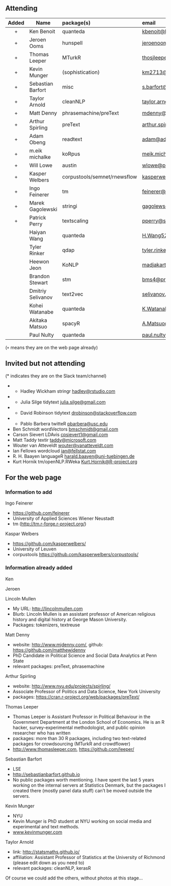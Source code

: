 ## Attending

| Added | Name | package(s) | email |
|:------:| ---|:----|:------|
| + | Ken Benoit |   quanteda |  kbenoit@lse.ac.uk |
| + | Jeroen Ooms  | hunspell |   jeroenooms@gmail.com |
| + | Thomas Leeper | MTurkR | thosjleeper@gmail.com |
| + | Kevin Munger | (sophistication) | km2713@nyu.edu |
| + | Sebastian Barfort | misc | s.barfort@lse.ac.uk |
| + | Taylor Arnold | cleanNLP | taylor.arnold@acm.org |
| + | Matt Denny | phrasemachine/preText | mdenny@psu.edu |
| + | Arthur Spirling | preText | arthur.spirling@nyu.edu |
| + | Adam Obeng | readtext | adam@adamobeng.com |
| + | m.eik michalke | koRpus | meik.michalke@hhu.de |
| + | Will Lowe | austin | wlowe@princeton.edu |
| + | Kasper Welbers |  corpustools/semnet/rnewsflow | kasperwelbers@gmail.com |
| + | Ingo Feinerer | tm | feinerer@logic.at |
| + | Marek Gagolewski |   stringi | gagolews@rexamine.com |
| + | Patrick Perry |  textscaling | pperry@stern.nyu.edu |
|  | Haiyan Wang | quanteda | H.Wang52@lse.ac.uk |
|  | Tyler Rinker | qdap | tyler.rinker@gmail.com |
|  | Heewon Jeon | KoNLP | madjakarta@gmail.com |
|  | Brandon Stewart  | stm | bms4@princeton.edu |
|  | Dmitriy Selivanov  | text2vec | selivanov.dmitriy@gmail.com |
|  | Kohei Watanabe |  quanteda | K.Watanabe1@lse.ac.uk |
|  | Akitaka Matsuo |  spacyR |  A.Matsuo@lse.ac.uk  |
|  | Paul Nulty |  quanteda |  paul.nulty@gmail.com |

(`+` means they are on the web page already)


## Invited but not attending

(* indicates they are on the Slack team/channel)

- * Hadley Wickham	stringr	hadley@rstudio.com
- * Julia Silge	tidytext	julia.silge@gmail.com
- * David Robinson	tidytext	drobinson@stackoverflow.com
- * Pablo Barbera	twitteR	pbarbera@usc.edu
- Ben Schmidt	wordVectors	bmschmidt@gmail.com
- Carson Sievert	LDAvis	cpsievert1@gmail.com
- Matt Taddy	textir	taddy@microsoft.com
- Wouter van Atteveldt		wouter@vanatteveldt.com
- Ian Fellows	wordcloud	ian@fellstat.com
- R. H. Baayen	languageR	harald.baayen@uni-tuebingen.de
- Kurt Hornik	tm/openNLP.RWeka	Kurt.Hornik@R-project.org


## For the web page

### Information to add

Ingo Feinerer
- https://github.com/feinerer
- University of Applied Sciences Wiener Neustadt
- tm (http://tm.r-forge.r-project.org/)

Kaspar Welbers
- https://github.com/kasperwelbers/
- University of Leuven
- corpustools  https://github.com/kasperwelbers/corpustools/


### Information already added

Ken

Jeroen

Lincoln Mullen
- My URL: http://lincolnmullen.com
- Blurb: Lincoln Mullen is an assistant professor of American religious history and digital history at George Mason University.
- Packages: tokenizers, textreuse

Matt Denny
- website: http://www.mjdenny.com/, github: https://github.com/matthewjdenny
- PhD Candidate in Political Science and Social Data Analytics at Penn State
- relevant packages: preText, phrasemachine

Arthur Spirling
- website: http://www.nyu.edu/projects/spirling/
- Associate Professor of Politics and Data Science, New York University
- packages: https://cran.r-project.org/web/packages/preText/

Thomas Leeper
- Thomas Leeper is Assistant Professor in Political Behaviour in the Government Department at the London School of Economics. He is an R hacker, survey-experimental methodologist, and public opinion researcher who has written
- packages: more than 30 R packages, including two text-related packages for crowdsourcing (MTurkR and crowdflower)
- http://www.thomasleeper.com, https://github.com/leeper/

Sebastian Barfort
- LSE
- http://sebastianbarfort.github.io
- No public packages worth mentioning. I have spent the last 5 years working on the internal servers at Statistics Denmark, but the packages I created there (mostly panel data stuff) can’t be moved outside the servers.

Kevin Munger
- NYU
- Kevin Munger is PhD student at NYU working on social media and experimental and text methods.
- www.kevinmunger.com

Taylor Arnold
- link: http://statsmaths.github.io/
- affiliation: Assistant Professor of Statistics at the University of Richmond (please edit down as you need to)
- relevant packages: cleanNLP, kerasR

Of course we could add the others, without photos at this stage...
